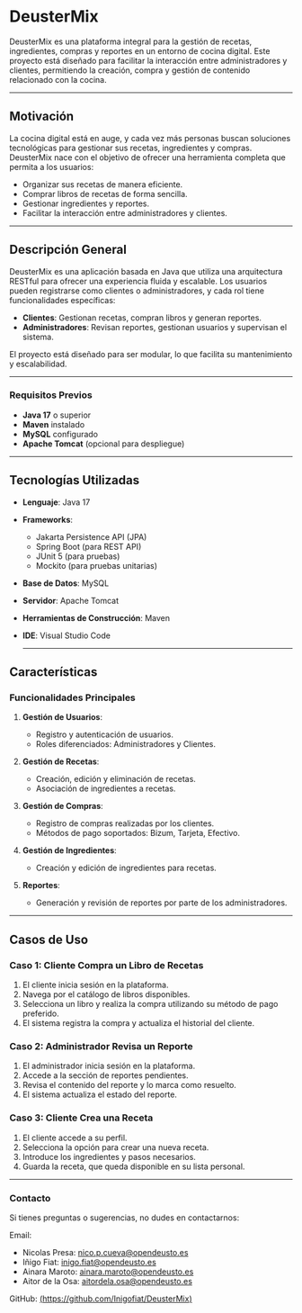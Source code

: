 # DeusterMix

DeusterMix es una plataforma integral para la gestión de recetas, ingredientes, compras y reportes en un entorno de cocina digital. Este proyecto está diseñado para facilitar la interacción entre administradores y clientes, permitiendo la creación, compra y gestión de contenido relacionado con la cocina.

---

## Motivación

La cocina digital está en auge, y cada vez más personas buscan soluciones tecnológicas para gestionar sus recetas, ingredientes y compras. DeusterMix nace con el objetivo de ofrecer una herramienta completa que permita a los usuarios:
- Organizar sus recetas de manera eficiente.
- Comprar libros de recetas de forma sencilla.
- Gestionar ingredientes y reportes.
- Facilitar la interacción entre administradores y clientes.

---

## Descripción General

DeusterMix es una aplicación basada en Java que utiliza una arquitectura RESTful para ofrecer una experiencia fluida y escalable. Los usuarios pueden registrarse como clientes o administradores, y cada rol tiene funcionalidades específicas:
- **Clientes**: Gestionan recetas, compran libros y generan reportes.
- **Administradores**: Revisan reportes, gestionan usuarios y supervisan el sistema.

El proyecto está diseñado para ser modular, lo que facilita su mantenimiento y escalabilidad.

---
  ### Requisitos Previos

- **Java 17** o superior
- **Maven** instalado
- **MySQL** configurado
- **Apache Tomcat** (opcional para despliegue)
  
---

## Tecnologías Utilizadas

- **Lenguaje**: Java 17
- **Frameworks**:
  - Jakarta Persistence API (JPA)
  - Spring Boot (para REST API)
  - JUnit 5 (para pruebas)
  - Mockito (para pruebas unitarias)
- **Base de Datos**: MySQL
- **Servidor**: Apache Tomcat
- **Herramientas de Construcción**: Maven
- **IDE**: Visual Studio Code

  ---
  
## Características

### Funcionalidades Principales

1. **Gestión de Usuarios**:
   - Registro y autenticación de usuarios.
   - Roles diferenciados: Administradores y Clientes.

2. **Gestión de Recetas**:
   - Creación, edición y eliminación de recetas.
   - Asociación de ingredientes a recetas.

3. **Gestión de Compras**:
   - Registro de compras realizadas por los clientes.
   - Métodos de pago soportados: Bizum, Tarjeta, Efectivo.

4. **Gestión de Ingredientes**:
   - Creación y edición de ingredientes para recetas.

5. **Reportes**:
   - Generación y revisión de reportes por parte de los administradores.

---

## Casos de Uso

### Caso 1: Cliente Compra un Libro de Recetas
1. El cliente inicia sesión en la plataforma.
2. Navega por el catálogo de libros disponibles.
3. Selecciona un libro y realiza la compra utilizando su método de pago preferido.
4. El sistema registra la compra y actualiza el historial del cliente.

### Caso 2: Administrador Revisa un Reporte
1. El administrador inicia sesión en la plataforma.
2. Accede a la sección de reportes pendientes.
3. Revisa el contenido del reporte y lo marca como resuelto.
4. El sistema actualiza el estado del reporte.

### Caso 3: Cliente Crea una Receta
1. El cliente accede a su perfil.
2. Selecciona la opción para crear una nueva receta.
3. Introduce los ingredientes y pasos necesarios.
4. Guarda la receta, que queda disponible en su lista personal.

---

### Contacto
Si tienes preguntas o sugerencias, no dudes en contactarnos:

Email: 

- Nicolas Presa: nico.p.cueva@opendeusto.es
- Iñigo Fiat: inigo.fiat@opendeusto.es
- Ainara Maroto: ainara.maroto@opendeusto.es
- Aitor de la Osa: aitordela.osa@opendeusto.es
  
GitHub: [(https://github.com/Inigofiat/DeusterMix)](https://github.com/Inigofiat/DeusterMix)
